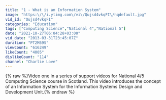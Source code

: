 ```yaml
---
title: "1 - What is an Information System"
image: "https:\/\/i.ytimg.com\/vi\/Qujsd4vkqFI\/hqdefault.jpg"
vid_id: "Qujsd4vkqFI"
categories: "Education"
tags: ["Computing Science","National 4","National 5"]
date: "2021-10-27T06:04:28+03:00"
vid_date: "2013-03-31T23:45:07Z"
duration: "PT2M59S"
viewcount: "616249"
likeCount: "4005"
dislikeCount: "114"
channel: "Charlie Love"
---
```

{% raw %}Video one in a series of support videos for National 4/5 Computing Science course in Scotland. This video introduces the concept of an Information System for the Information Systems Design and Development Unit.{% endraw %}
